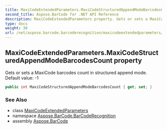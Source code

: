 ```yaml
---
title: MaxiCodeExtendedParameters.MaxiCodeStructuredAppendModeBarcodesCount
second_title: Aspose.BarCode for .NET API Reference
description: MaxiCodeExtendedParameters property. Gets or sets a MaxiCode barcodes count in structured append mode. Default value 1
type: docs
weight: 30
url: /net/aspose.barcode.barcoderecognition/maxicodeextendedparameters/maxicodestructuredappendmodebarcodescount/
---
```

## MaxiCodeExtendedParameters.MaxiCodeStructuredAppendModeBarcodesCount property

Gets or sets a MaxiCode barcodes count in structured append mode. Default value: -1

```csharp
public int MaxiCodeStructuredAppendModeBarcodesCount { get; set; }
```

### See Also

* class [MaxiCodeExtendedParameters](../)
* namespace [Aspose.BarCode.BarCodeRecognition](../../maxicodeextendedparameters/)
* assembly [Aspose.BarCode](../../../)


